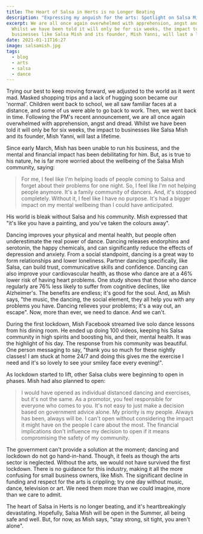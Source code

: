 ```yaml
---
title: The Heart of Salsa in Herts is no Longer Beating
description: "Expressing my anguish for the arts: Spotlight on Salsa Mish"
excerpt: We are all once again overwhelmed with apprehension, angst and dread.
  Whilst we have been told it will only be for six weeks, the impact to
  businesses like Salsa Mish and its founder, Mish Yanni, will last a lifetime.
date: 2021-01-11T16:27
image: salsamish.jpg
tags:
  - blog
  - arts
  - salsa
  - dance
---
```

Trying our best to keep moving forward, we adjusted to the world as it went mad. Masked shopping trips and a lack of hugging soon became our 'normal'. Children went back to school, we all saw familiar faces at a distance, and some of us were able to go back to work. Then, we went back in time. Following the PM's recent announcement, we are all once again overwhelmed with apprehension, angst and dread. Whilst we have been told it will only be for six weeks, the impact to businesses like Salsa Mish and its founder, Mish Yanni, will last a lifetime. 

Since early March, Mish has been unable to run his business, and the mental and financial impact has been debilitating for him. But, as is true to his nature, he is far more worried about the wellbeing of the Salsa Mish community, saying: 

> For me, I feel like I'm helping loads of people coming to Salsa and forget about their problems for one night. So, I feel like I'm not helping people anymore. It's a family community of dancers. And, it's stopped completely. Without it, I feel like I have no purpose. It's had a bigger impact on my mental wellbeing than I could have anticipated.

His world is bleak without Salsa and his community. Mish expressed that "it's like you have a painting, and you've taken the colours away". 

Dancing improves your physical and mental health, but people often underestimate the real power of dance. Dancing releases endorphins and serotonin, the happy chemicals, and can significantly reduce the effects of depression and anxiety. From a social standpoint, dancing is a great way to form relationships and lower loneliness. Partner dancing specifically, like Salsa, can build trust, communicative skills and confidence. Dancing can also improve your cardiovascular health, as those who dance are at a 46% lower risk of having heart problems. One study shows that those who dance regularly are 76% less likely to suffer from cognitive declines, like Alzheimer's. The benefits are endless; it's good for the soul. And, as Mish says, "the music, the dancing, the social element, they all help you with any problems you have. Dancing relieves your problems; it's a way out, an escape". Now, more than ever, we need to dance. And we can't. 

During the first lockdown, Mish Facebook streamed live solo dance lessons from his dining room. He ended up doing 100 videos, keeping his Salsa community in high spirits and boosting his, and their, mental health. It was the highlight of his day. The response from his community was beautiful. One person messaging to say, "thank you so much for these nightly classes! I am stuck at home 24/7 and doing this gives me the exercise I need and it's so lovely to see your smiley face every evening!". 

As lockdown started to lift, other Salsa clubs were beginning to open in phases. Mish had also planned to open:

>
> I would have opened as individual distanced dancing and exercises, but it's not the same. As a promotor, you feel responsible for everyone who comes to you. It's not easy to just make a decision based on government advice alone. My priority is my people. Always has been, always will be. I can't open without considering the impact it might have on the people I care about the most. The financial implications don't influence my decision to open if it means compromising the safety of my community.

The government can't provide a solution at the moment; dancing and lockdown do not go hand-in-hand. Though, it feels as though the arts sector is neglected. Without the arts, we would not have survived the first lockdown. There is no guidance for this industry, making it all the more confusing for small business owners, like Mish. The significant decline in funding and respect for the arts is crippling; try one day without music, dance, television or art. We need them more than we could imagine, more than we care to admit. 

The heart of Salsa in Herts is no longer beating, and it's heartbreakingly devastating. Hopefully, Salsa Mish will be open in the Summer, all being safe and well. But, for now, as Mish says, "stay strong, sit tight, you aren't alone".